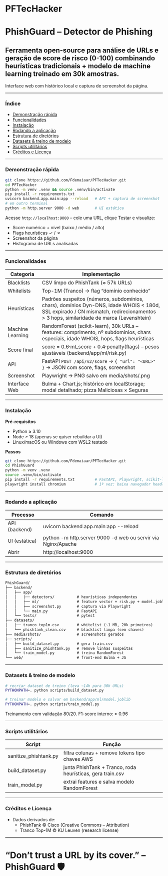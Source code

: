 # PFTecHacker

# PhishGuard – Detector de Phishing

## Ferramenta open-source para análise de URLs e geração de score de risco (0-100) combinando heurísticas tradicionais + modelo de machine learning treinado em 30k amostras.
Interface web com histórico local e captura de screenshot da página.

---

### Índice
* [Demonstração rápida](#demonstração-rápida)
* [Funcionalidades](#funcionalidades)
* [Instalação](#instalação)
* [Rodando a aplicação](#rodando-a-aplicação)
* [Estrutura de diretórios](#estrutura-de-diretórios)
* [Datasets & treino de modelo](#datasets--treino-de-modelo)
* [Scripts utilitários](#scripts-utilitários)
* [Créditos e Licença](#créditos-e-licença)

---

### Demonstração rápida

```bash
git clone https://github.com/Fdemaiaar/PFTecHacker.git
cd PFTecHacker
python -m venv .venv && source .venv/bin/activate
pip install -r requirements.txt
uvicorn backend.app.main:app --reload   # API + captura de screenshot
# em outro terminal
python -m http.server 9000 -d web       # UI estática
```

Acesse `http://localhost:9000` – cole uma URL, clique Testar e visualize:

- Score numérico + nível (baixo / médio / alto)
- Flags heurísticas ✓ / ✗
- Screenshot da página
- Histograma de URLs analisadas

---

### Funcionalidades

| Categoria     | Implementação |
|---------------|---------------|
| Blacklists    | CSV limpo do PhishTank (≈ 57k URLs) |
| Whitelists    | Top-1M (Tranco) → flag “domínio conhecido” |
| Heurísticas   | Padrões suspeitos (números, subdomínios, chars), domínios Dyn-DNS, idade WHOIS < 180d, SSL expirado / CN mismatch, redirecionamentos > 3 hops, similaridade de marca (Levenshtein) |
| Machine Learning | RandomForest (scikit-learn), 30k URLs – features: comprimento, nº subdomínios, chars especiais, idade WHOIS, hops, flags heurísticas |
| Score final   | score = 0.6·ml_score + 0.4·penalty(flags) – pesos ajustáveis (backend/app/ml/risk.py) |
| API           | FastAPI `POST /api/v2/score` → `{ "url": "<URL>" }` → JSON com score, flags, screenshot |
| Screenshot    | Playwright → PNG salvo em media/shots/<hash>.png |
| Interface Web | Bulma + Chart.js; histórico em localStorage; modal detalhado; pizza Maliciosas × Seguras |

---

### Instalação

**Pré-requisitos**

- Python ≥ 3.10
- Node ≥ 18 (apenas se quiser rebuildar a UI)
- Linux/macOS ou Windows com WSL2 testado

**Passos**

```bash
git clone https://github.com/Fdemaiaar/PFTecHacker.git
cd PhishGuard
python -m venv .venv
source .venv/bin/activate
pip install -r requirements.txt         # FastAPI, Playwright, scikit-learn…
playwright install chromium             # 1ª vez: baixa navegador headless
```

---

### Rodando a aplicação

| Processo     | Comando |
|--------------|---------|
| API (backend) | uvicorn backend.app.main:app --reload |
| UI (estática) | python -m http.server 9000 -d web ou servir via Nginx/Apache |
| Abrir        | http://localhost:9000 |

---

### Estrutura de diretórios

```txt
PhishGuard/
├── backend/
│   ├── app/
│   │   ├── detectors/          # heurísticas independentes
│   │   ├── ml/                 # feature vector + risk.py + model.joblib
│   │   ├── screenshot.py       # captura via Playwright
│   │   └── main.py             # FastAPI
│   └── tests/                  # pytest
├── datasets/
│   ├── tranco_top1m.csv        # whitelist (~1 MB, 20k primeiros)
│   └── phishtank_clean.csv     # blacklist limpa (sem chaves)
├── media/shots/                # screenshots gerados
├── scripts/
│   ├── build_dataset.py        # gera train.csv
│   ├── sanitize_phishtank.py   # remove linhas suspeitas
│   └── train_model.py          # treina RandomForest
└── web/                        # front-end Bulma + JS
```

---

### Datasets & treino de modelo

```bash
# recriar dataset de treino (leva ~14h para 30k URLs)
PYTHONPATH=. python scripts/build_dataset.py

# treinar modelo e salvar em backend/app/ml/model.joblib
PYTHONPATH=. python scripts/train_model.py
```

Treinamento com validação 80/20. F1-score interno: ≈ 0.96

---

### Scripts utilitários

| Script                | Função |
|------------------------|--------|
| sanitize_phishtank.py | filtra colunas + remove tokens tipo chaves AWS |
| build_dataset.py      | junta PhishTank + Tranco, roda heurísticas, gera train.csv |
| train_model.py        | extrai features e salva modelo RandomForest |

---

### Créditos e Licença

- Dados derivados de:
  - PhishTank © Cisco (Creative Commons – Attribution)
  - Tranco Top-1M © KU Leuven (research license)

---

# “Don’t trust a URL by its cover.” – PhishGuard 🛡️
